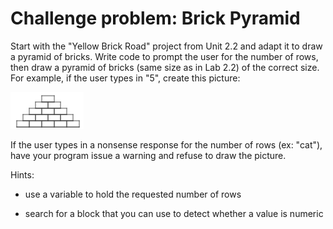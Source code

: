 # Challenge problem: Brick Pyramid

Start with the "Yellow Brick Road" project from Unit 2.2 and adapt it to draw a pyramid of bricks.  Write code to prompt the user for the number of rows, then draw a pyramid of bricks (same size as in Lab 2.2) of the correct size. For example, if the user types in "5", create this picture:

![](images/FiveTallPyramid.png)

If the user types in a nonsense response for the number of rows (ex: "cat"), have your program issue a warning and refuse to draw the picture.

Hints:

- use a variable to hold the requested number of rows

- search for a block that you can use to detect whether a value is numeric

